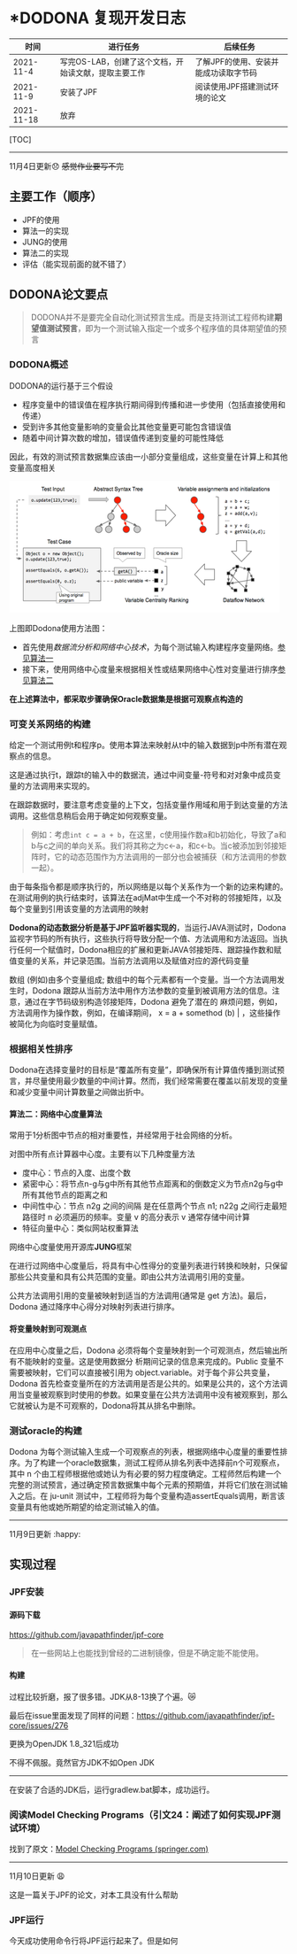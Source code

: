 # *DODONA 复现开发日志

| 时间       | 进行任务                                             | 后续任务                              |
| ---------- | ---------------------------------------------------- | ------------------------------------- |
| 2021-11-4  | 写完OS-LAB，创建了这个文档，开始读文献，提取主要工作 | 了解JPF的使用、安装并能成功读取字节码 |
| 2021-11-9  | 安装了JPF                                            | 阅读使用JPF搭建测试环境的论文         |
| 2021-11-18 | 放弃                                                 |                                       |

[TOC]

------

11月4日更新:disappointed: <del>感觉作业要写不完</del>

## 主要工作（顺序）

- JPF的使用
- 算法一的实现
- JUNG的使用
- 算法二的实现
- 评估（能实现前面的就不错了）

## DODONA论文要点

> DODONA并不是要完全自动化测试预言生成。而是支持测试工程师构建**期望值测试预言**，即为一个测试输入指定一个或多个程序值的具体期望值的预言

### DODONA概述

DODONA的运行基于三个假设

- 程序变量中的错误值在程序执行期间得到传播和进一步使用（包括直接使用和传递）
- 受到许多其他变量影响的变量会比其他变量更可能包含错误值
- 随着中间计算次数的增加，错误值传递到变量的可能性降低

因此，有效的测试预言数据集应该由一小部分变量组成，这些变量在计算上和其他变量高度相关

![](.\pics\QQ截图20211104202358.png)

上图即Dodona使用方法图：

- 首先使用*数据流分析和网络中心技术*，为每个测试输入构建程序变量网络。[参见算法一](#可变关系网络的构建)
- 接下来，使用网络中心度量来根据相关性或结果网络中心性对变量进行排序[参见算法二](#算法二：网络中心度量算法)

**在上述算法中，都采取步骤确保Oracle数据集是根据可观察点构造的**

### 可变关系网络的构建

给定一个测试用例t和程序p。使用本算法来映射从t中的输入数据到p中所有潜在观察点的信息。

这是通过执行t，跟踪t的输入中的数据流，通过中间变量-符号和对对象中成员变量的方法调用来实现的。

在跟踪数据时，要注意考虑变量的上下文，包括变量作用域和用于到达变量的方法调用。这些信息稍后会用于确定如何观察变量。

> 例如：考虑`int c = a + b`，在这里，c使用操作数a和b初始化，导致了a和b与c之间的单向关系。我们将其称之为c<-a，和c<-b。当c被添加到邻接矩阵时，它的动态范围作为方法调用的一部分也会被捕获（和方法调用的参数一起）。

由于每条指令都是顺序执行的，所以网络是以每个关系作为一个新的边来构建的。在测试用例的执行结束时，该算法在adjMat中生成一个不对称的邻接矩阵，以及每个变量到引用该变量的方法调用的映射

**Dodona的动态数据分析是基于JPF监听器实现的**，当运行JAVA测试时，Dodona监视字节码的所有执行，这些执行将导致分配一个值、方法调用和方法返回。当执行任何一个赋值时，Dodona相应的扩展和更新JAVA邻接矩阵、跟踪操作数和赋值变量的关系，并记录范围。当前方法调用以及赋值对应的源代码变量

数组 (例如)由多个变量组成; 数组中的每个元素都有一个变量。当一个方法调用发生时，Dodona 跟踪从当前方法中用作方法参数的变量到被调用方法的信息。注意，通过在字节码级别构造邻接矩阵，Dodona 避免了潜在的 麻烦问题，例如，方法调用作为操作数，例如，在编译期间， x = a + somethod (b) | ，这些操作被简化为向临时变量赋值。

### 根据相关性排序

Dodona在选择变量时的目标是“覆盖所有变量”，即确保所有计算值传播到测试预言，并尽量使用最少数量的中间计算。然而，我们经常需要在覆盖以前发现的变量和减少变量中间计算数量之间做出折中。





#### 算法二：网络中心度量算法

常用于1分析图中节点的相对重要性，并经常用于社会网络的分析。

对图中所有点计算器中心度。主要有以下几种度量方法

- 度中心：节点的入度、出度个数
- 紧密中心：将节点n-g与g中所有其他节点距离和的倒数定义为节点n2g与g中所有其他节点的距离之和
- 中间性中心：节点 n2g 之间的间隔 是在任意两个节点 n1; n22g 之间行走最短路径时 n 必须遍历的频率。变量 v 的高分表示 v 通常存储中间计算
- 特征向量中心：类似网站权重算法

网络中心度量使用开源库**JUNG**框架





在进行过网络中心度量后，将具有中心性得分的变量列表进行转换和映射，只保留那些公共变量和具有公共范围的变量。即由公共方法调用引用的变量。

公共方法调用引用的变量被映射到适当的方法调用(通常是 get 方法)。最后，Dodona 通过降序中心得分对映射列表进行排序。

#### 将变量映射到可观测点

在应用中心度量之后，Dodona 必须将每个变量映射到一个可观测点，然后输出所有不能映射的变量。这是使用数据分 析期间记录的信息来完成的。Public 变量不需要被映射，它们可以直接被引用为 object.variable。对于每个非公共变量， Dodona 首先检查变量所在的方法调用是否是公共的。如果是公共的，这个方法调用当变量被观察到时使用的参数。如果变量在公共方法调用中没有被观察到，那么它就被认为是不可观察的，Dodona将其从排名中删除。

### 测试oracle的构建

Dodona 为每个测试输入生成一个可观察点的列表，根据网络中心度量的重要性排序。为了构建一个oracle数据集，测试工程师从排名列表中选择前n个可观察点，其中 n 个由工程师根据他或她认为有必要的努力程度确定。工程师然后构建一个完整的测试预言，通过确定预言数据集中每个元素的预期值，并将它们放在测试输入之后。在 ju-unit 测试中，工程师将为每个变量构造assertEquals调用，断言该变量具有他或她所期望的给定测试输入的值。

------

11月9日更新 :happy:

## 实现过程

### JPF安装

#### 源码下载

https://github.com/javapathfinder/jpf-core

> 在一些网站上也能找到曾经的二进制镜像，但是不确定能不能使用。

#### 构建

过程比较折磨，报了很多错。JDK从8-13换了个遍。:crying_cat_face:

最后在issue里面发现了同样的问题：https://github.com/javapathfinder/jpf-core/issues/276

更换为OpenJDK 1.8_321后成功

不得不佩服。竟然官方JDK不如Open JDK

------

在安装了合适的JDK后，运行gradlew.bat脚本，成功运行。

### 阅读Model Checking Programs（引文24：阐述了如何实现JPF测试环境）

找到了原文：[Model Checking Programs (springer.com)](https://link.springer.com/content/pdf/10.1023/A:1022920129859.pdf)

------

11月10日更新 :weary:

这是一篇关于JPF的论文，对本工具没有什么帮助

### JPF运行

今天成功使用命令行将JPF运行起来了。但是如何

